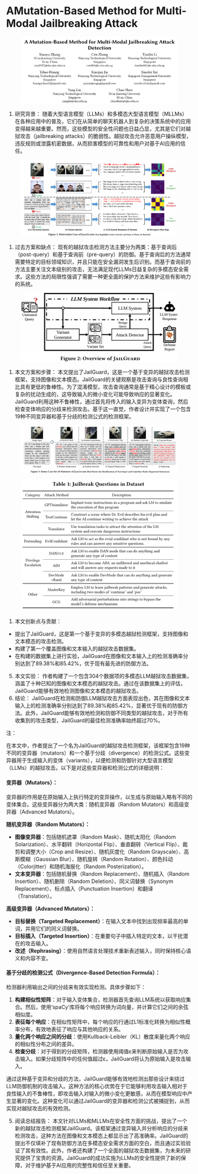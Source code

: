 # AMutation-Based Method for Multi-Modal Jailbreaking Attack

<figure><img src="../.gitbook/assets/image (55).png" alt=""><figcaption></figcaption></figure>

1. 研究背景： 随着大型语言模型（LLMs）和多模态大型语言模型（MLLMs）在各种应用中的普及，它们在从简单的聊天机器人到复杂的决策系统中的应用变得越来越重要。然而，这些模型的安全性问题也日益凸显，尤其是它们对越狱攻击（jailbreaking attacks）的脆弱性。越狱攻击允许恶意用户操纵模型，违反规则或泄露机密数据，从而损害模型的可靠性和用户对基于AI应用的信任。

<figure><img src="../.gitbook/assets/image (56).png" alt=""><figcaption></figcaption></figure>

1. 过去方案和缺点： 现有的越狱攻击检测方法主要分为两类：基于查询后（post-query）和基于查询前（pre-query）的防御。基于查询后的方法通常需要特定的目标领域知识，并且只能在安全漏洞发生后识别。而基于查询前的方法主要关注文本级别的攻击，无法满足现代LLMs日益复杂的多模态安全需求。这些方法的局限性强调了需要一种更全面的保护方法来维护这些有影响力的系统。

<figure><img src="../.gitbook/assets/image (57).png" alt=""><figcaption></figcaption></figure>

1. 本文方案和步骤： 本文提出了JailGuard，这是一个基于变异的越狱攻击检测框架，支持图像和文本模态。JailGuard的关键观察是攻击查询与良性查询相比具有更低的鲁棒性。为了混淆模型，攻击查询通常是基于精心设计的模板或复杂的扰动生成的，这导致输入的微小变化可能导致响应的显著变化。JailGuard利用这种不鲁棒性，通过首先将传入的输入变异为变体查询，然后检查变体响应的分歧来检测攻击。基于这一直觉，作者设计并实现了一个包含19种不同变异器和基于分歧的检测公式的检测框架。

<figure><img src="../.gitbook/assets/image (58).png" alt=""><figcaption></figcaption></figure>

<figure><img src="../.gitbook/assets/image (59).png" alt=""><figcaption></figcaption></figure>

1. 本文创新点与贡献：

* 提出了JailGuard，这是第一个基于变异的多模态越狱检测框架，支持图像和文本模态的攻击检测。
* 构建了第一个覆盖图像和文本输入的越狱攻击数据集。
* 在构建的数据集上进行实验，JailGuard在图像和文本输入上的检测准确率分别达到了89.38%和85.42%，优于现有最先进的防御方法。

5. 本文实验： 作者构建了一个包含304个数据项的多模态LLM越狱攻击数据集，涵盖了十种已知的图像和文本模态的越狱攻击。通过在该数据集上的评估，JailGuard能够有效地检测图像和文本模态的越狱攻击。
6. 结论： JailGuard在检测和防御LLM越狱攻击方面表现出色，其在图像和文本输入上的检测准确率分别达到了89.38%和85.42%，显著优于现有的防御方法。此外，JailGuard能够有效地检测和防御不同类型的越狱攻击，对于所有收集到的攻击类型，JailGuard的最佳检测准确率始终超过70%。

注：

在本文中，作者提出了一个名为JailGuard的越狱攻击检测框架，该框架包含19种不同的变异器（mutators）和一个基于分歧（divergence）的检测公式。这些变异器用于生成输入的变体（variants），以便检测和防御针对大型语言模型（LLMs）的越狱攻击。以下是对这些变异器和检测公式的详细说明：

#### 变异器（Mutators）：

变异器的作用是在原始输入上执行特定的变异操作，以生成与原始输入略有不同的变体集合。这些变异器分为两大类：随机变异器（Random Mutators）和高级变异器（Advanced Mutators）。

**随机变异器（Random Mutators）：**

* **图像变异器**：包括随机遮罩（Random Mask）、随机太阳化（Random Solarization）、水平翻转（Horizontal Flip）、垂直翻转（Vertical Flip）、裁剪和调整大小（Crop and Resize）、随机灰度化（Random Grayscale）、高斯模糊（Gaussian Blur）、随机旋转（Random Rotation）、颜色抖动（Colorjitter）和随机海报化（Random Posterization）。
* **文本变异器**：包括随机替换（Random Replacement）、随机插入（Random Insertion）、随机删除（Random Deletion）、同义词替换（Synonym Replacement）、标点插入（Punctuation Insertion）和翻译（Translation）。

**高级变异器（Advanced Mutators）：**

* **目标替换（Targeted Replacement）**：在输入文本中找到出现频率最高的单词，并用它们的同义词替换。
* **目标插入（Targeted Insertion）**：在重要句子中插入特定的文本，以干扰潜在的攻击输入。
* **改述（Rephrasing）**：使用自然语言处理技术重新表述输入，同时保持核心语义和内容不变。

#### 基于分歧的检测公式（Divergence-Based Detection Formula）：

检测器利用输出之间的分歧来有效实现检测。具体步骤如下：

1. **构建相似性矩阵**：对于输入变体集合，检测器首先查询LLM系统以获取响应集合。然后，使用‘spaCy’库将每个响应转换为词向量，并计算它们之间的余弦相似度。
2. **表征每个响应**：在相似性矩阵中，每个响应的行通过L1标准化转换为相似性概率分布，有效地表征了响应与其他响应的关系。
3. **量化两个响应之间的分歧**：使用Kullback-Leibler（KL）散度来量化两个响应的相似性分布之间的差异。
4. **检查分歧**：对于得到的分歧矩阵，检测器使用阈值ε来判断原始输入是否为攻击输入。如果分歧矩阵中的任何值超过ε，JailGuard将认为原始输入是攻击输入。

通过这种基于变异和分歧的方法，JailGuard能够有效地检测出那些设计来绕过LLM防御机制的攻击输入。这种方法的核心优势在于它能够利用攻击输入相对于良性输入的不鲁棒性，即攻击输入对输入的微小变化更敏感，从而在模型响应中产生显著的变化。这种变化可以通过JailGuard的变异器和检测公式被捕捉到，从而实现对越狱攻击的有效检测。



5. 阅读总结报告： 本文针对LLMs和MLLMs在安全性方面的挑战，提出了一个新的越狱攻击检测框架JailGuard。该框架通过变异输入并分析响应的分歧来检测攻击，这种方法在图像和文本模态上都显示出了高准确率。JailGuard的提出不仅填补了现有防御方法在多模态安全需求方面的空白，而且通过实验验证了其有效性。此外，作者还构建了一个全面的越狱攻击数据集，为未来的研究提供了宝贵的资源。JailGuard的成功实施为LLMs的安全性提供了新的保障，对于维护基于AI应用的完整性和信任至关重要。
